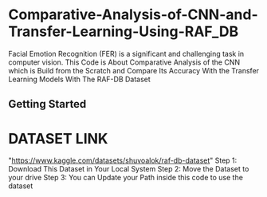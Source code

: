 # Comparative-Analysis-of-CNN-and-Transfer-Learning-Using-RAF_DB
Facial Emotion Recognition (FER) is a significant and challenging task in computer vision. This Code is About Comparative Analysis of the CNN which is Build from the Scratch and Compare Its Accuracy With the Transfer Learning Models With The RAF-DB Dataset
## Getting Started
# **DATASET LINK**
"https://www.kaggle.com/datasets/shuvoalok/raf-db-dataset"
Step 1: Download This Dataset in Your Local System
Step 2: Move the Dataset to your drive 
Step 3: You can Update your Path inside this code to use the dataset
